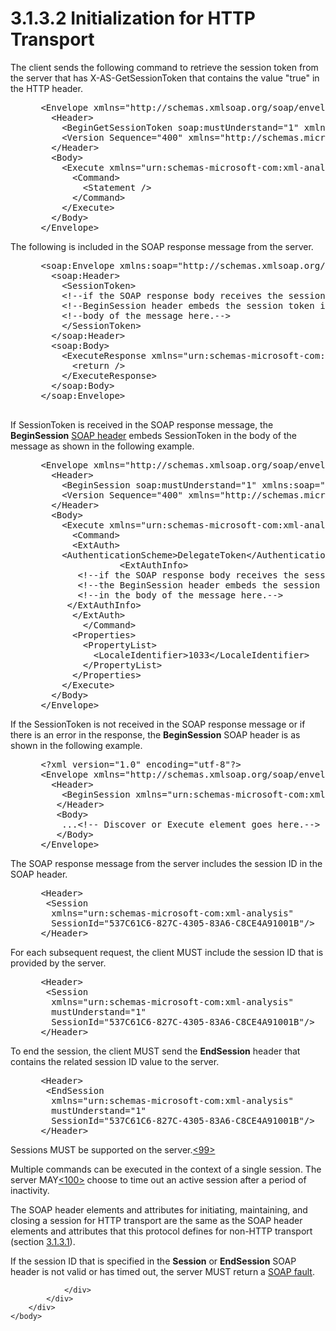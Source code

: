 <html dir="LTR" xmlns:mshelp="http://msdn.microsoft.com/mshelp" xmlns:ddue="http://ddue.schemas.microsoft.com/authoring/2003/5" xmlns:xlink="http://www.w3.org/1999/xlink" xmlns:tool="http://www.microsoft.com/tooltip">
    <head>
        <meta http-equiv="Content-Type" content="text/html; CHARSET=utf-8"></meta>
        <meta name="save" content="history"></meta>
        <title>3.1.3.2 Initialization for HTTP Transport</title>
        <xml>
            <mshelp:toctitle title="3.1.3.2 Initialization for HTTP Transport"></mshelp:toctitle>
            <mshelp:rltitle title="[MS-SSAS]: Initialization for HTTP Transport"></mshelp:rltitle>
            <mshelp:keyword index="A" term="fb2243ba-3c65-4dc8-9626-e7992f3a3504"></mshelp:keyword>
            <mshelp:attr name="DCSext.ContentType" value="open specification"></mshelp:attr>
            <mshelp:attr name="AssetID" value="fb2243ba-3c65-4dc8-9626-e7992f3a3504"></mshelp:attr>
            <mshelp:attr name="TopicType" value="kbRef"></mshelp:attr>
            <mshelp:attr name="DCSext.Title" value="[MS-SSAS]: Initialization for HTTP Transport" />
        </xml>
    </head>
    <body>
        <div id="header">
            <h1 class="heading">3.1.3.2 Initialization for HTTP Transport</h1>
        </div>
        <div id="mainSection">
            <div id="mainBody">
                <div id="allHistory" class="saveHistory"></div>
                <div id="sectionSection0" class="section" name="collapseableSection">
                    

<p>The client sends the following command to retrieve the
session token from the server that has X-AS-GetSessionToken that contains the
value &quot;true&quot; in the HTTP header.</p>

<dl>
<dd>
<div><pre> &lt;Envelope xmlns=&quot;http://schemas.xmlsoap.org/soap/envelope/&quot;&gt;
   &lt;Header&gt;
     &lt;BeginGetSessionToken soap:mustUnderstand=&quot;1&quot; xmlns:soap=&quot;http://schemas.xmlsoap.org/soap/envelope/&quot; xmlns=&quot;urn:schemas-microsoft-com:xml-analysis&quot; /&gt;
     &lt;Version Sequence=&quot;400&quot; xmlns=&quot;http://schemas.microsoft.com/analysisservices/2003/engine/2&quot; /&gt;
   &lt;/Header&gt;
   &lt;Body&gt;
     &lt;Execute xmlns=&quot;urn:schemas-microsoft-com:xml-analysis&quot;&gt;
       &lt;Command&gt;
         &lt;Statement /&gt;
       &lt;/Command&gt;
     &lt;/Execute&gt;
   &lt;/Body&gt;
 &lt;/Envelope&gt;
</pre></div>
</dd></dl>

<p>The following is included in the SOAP response message from
the server.</p>

<dl>
<dd>
<div><pre> &lt;soap:Envelope xmlns:soap=&quot;http://schemas.xmlsoap.org/soap/envelope/&quot;&gt;
   &lt;soap:Header&gt;
     &lt;SessionToken&gt; 
     &lt;!--if the SOAP response body receives the session token, the--&gt;
     &lt;!--BeginSession header embeds the session token in the--&gt;
     &lt;!--body of the message here.--&gt;
     &lt;/SessionToken&gt;
   &lt;/soap:Header&gt;
   &lt;soap:Body&gt;
     &lt;ExecuteResponse xmlns=&quot;urn:schemas-microsoft-com:xml-analysis&quot;&gt;
       &lt;return /&gt;
     &lt;/ExecuteResponse&gt;
   &lt;/soap:Body&gt;
 &lt;/soap:Envelope&gt;
  
</pre></div>
</dd></dl>

<p>If SessionToken is received in the SOAP response message,
the <b>BeginSession</b> <a href="8676f5ce-62d4-4244-a326-634bfed4aba4.html#gt_093a0af2-e71c-40fc-a484-d2f802da0277">SOAP
header</a> embeds SessionToken in the body of the message as shown in the
following example.</p>

<dl>
<dd>
<div><pre> &lt;Envelope xmlns=&quot;http://schemas.xmlsoap.org/soap/envelope/&quot;&gt;
   &lt;Header&gt;
     &lt;BeginSession soap:mustUnderstand=&quot;1&quot; xmlns:soap=&quot;http://schemas.xmlsoap.org/soap/envelope/&quot; xmlns=&quot;urn:schemas-microsoft-com:xml-analysis&quot; /&gt;
     &lt;Version Sequence=&quot;400&quot; xmlns=&quot;http://schemas.microsoft.com/analysisservices/2003/engine/2&quot; /&gt;
   &lt;/Header&gt;
   &lt;Body&gt;
     &lt;Execute xmlns=&quot;urn:schemas-microsoft-com:xml-analysis&quot;&gt;
       &lt;Command&gt;
       &lt;ExtAuth&gt;
     &lt;AuthenticationScheme&gt;DelegateToken&lt;/AuthenticationScheme&gt;
                &lt;ExtAuthInfo&gt;
        &lt;!--if the SOAP response body receives the session token,--&gt;
        &lt;!--the BeginSession header embeds the session token--&gt;
        &lt;!--in the body of the message here.--&gt;
      &lt;/ExtAuthInfo&gt;
       &lt;/ExtAuth&gt;
         &lt;/Command&gt;
       &lt;Properties&gt;
         &lt;PropertyList&gt;
           &lt;LocaleIdentifier&gt;1033&lt;/LocaleIdentifier&gt;
         &lt;/PropertyList&gt;
       &lt;/Properties&gt;
     &lt;/Execute&gt;
   &lt;/Body&gt;
 &lt;/Envelope&gt;
</pre></div>
</dd></dl>

<p>If the SessionToken is not received in the SOAP response
message or if there is an error in the response, the <b>BeginSession</b> SOAP
header is as shown in the following example.</p>

<dl>
<dd>
<div><pre> &lt;?xml version=&quot;1.0&quot; encoding=&quot;utf-8&quot;?&gt;
 &lt;Envelope xmlns=&quot;http://schemas.xmlsoap.org/soap/envelope/&quot;&gt;
   &lt;Header&gt;
     &lt;BeginSession xmlns=&quot;urn:schemas-microsoft-com:xml-analysis&quot; mustUnderstand=&quot;1&quot;/&gt;
    &lt;/Header&gt;
    &lt;Body&gt;
     ...&lt;!-- Discover or Execute element goes here.--&gt;
    &lt;/Body&gt;
 &lt;/Envelope&gt;
</pre></div>
</dd></dl>

<p>The SOAP response message from the server includes the
session ID in the SOAP header.</p>

<dl>
<dd>
<div><pre> &lt;Header&gt;
  &lt;Session
   xmlns=&quot;urn:schemas-microsoft-com:xml-analysis&quot;
   SessionId=&quot;537C61C6-827C-4305-83A6-C8CE4A91001B&quot;/&gt;
 &lt;/Header&gt;
</pre></div>
</dd></dl>

<p>For each subsequent request, the client MUST include the
session ID that is provided by the server.</p>

<dl>
<dd>
<div><pre> &lt;Header&gt;
  &lt;Session
   xmlns=&quot;urn:schemas-microsoft-com:xml-analysis&quot;
   mustUnderstand=&quot;1&quot;
   SessionId=&quot;537C61C6-827C-4305-83A6-C8CE4A91001B&quot;/&gt;
 &lt;/Header&gt;
</pre></div>
</dd></dl>

<p>To end the session, the client MUST send the <b>EndSession</b>
header that contains the related session ID value to the server.</p>

<dl>
<dd>
<div><pre> &lt;Header&gt;
  &lt;EndSession
   xmlns=&quot;urn:schemas-microsoft-com:xml-analysis&quot;
   mustUnderstand=&quot;1&quot;
   SessionId=&quot;537C61C6-827C-4305-83A6-C8CE4A91001B&quot;/&gt;
 &lt;/Header&gt;
</pre></div>
</dd></dl>

<p>Sessions MUST be supported on the server.<a id="Appendix_A_Target_99"></a><a href="b9ac4859-2662-44ca-b131-9addd8b953dc.html#Appendix_A_99" aria-label="Product behavior note 99">&lt;99&gt;</a></p>

<p>Multiple commands can be executed in the context of a single
session. The server MAY<a id="Appendix_A_Target_100"></a><a href="b9ac4859-2662-44ca-b131-9addd8b953dc.html#Appendix_A_100" aria-label="Product behavior note 100">&lt;100&gt;</a> choose
to time out an active session after a period of inactivity.</p>

<p>The SOAP header elements and attributes for initiating,
maintaining, and closing a session for HTTP transport are the same as the SOAP
header elements and attributes that this protocol defines for non-HTTP
transport (section <a href="3942e7de-b86d-47b1-81d6-e752da4e1f21.html">3.1.3.1</a>).</p>

<p>If the session ID that is specified in the <b>Session</b> or
<b>EndSession</b> SOAP header is not valid or has timed out, the server MUST
return a <a href="8676f5ce-62d4-4244-a326-634bfed4aba4.html#gt_ec8728a8-1a75-426f-8767-aa1932c7c19f">SOAP fault</a>.</p>


                </div>
            </div>
        </div>
    </body>
</html>